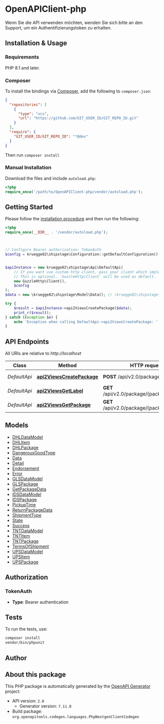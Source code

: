# OpenAPIClient-php

Wenn Sie die API verwenden möchten, wenden Sie sich bitte an den Support, um ein Authentifizierungstoken zu erhalten.


## Installation & Usage

### Requirements

PHP 8.1 and later.

### Composer

To install the bindings via [Composer](https://getcomposer.org/), add the following to `composer.json`:

```json
{
  "repositories": [
    {
      "type": "vcs",
      "url": "https://github.com/GIT_USER_ID/GIT_REPO_ID.git"
    }
  ],
  "require": {
    "GIT_USER_ID/GIT_REPO_ID": "*@dev"
  }
}
```

Then run `composer install`

### Manual Installation

Download the files and include `autoload.php`:

```php
<?php
require_once('/path/to/OpenAPIClient-php/vendor/autoload.php');
```

## Getting Started

Please follow the [installation procedure](#installation--usage) and then run the following:

```php
<?php
require_once(__DIR__ . '/vendor/autoload.php');



// Configure Bearer authorization: TokenAuth
$config = kruegge82\shipstage\Configuration::getDefaultConfiguration()->setAccessToken('YOUR_ACCESS_TOKEN');


$apiInstance = new kruegge82\shipstage\Api\DefaultApi(
    // If you want use custom http client, pass your client which implements `GuzzleHttp\ClientInterface`.
    // This is optional, `GuzzleHttp\Client` will be used as default.
    new GuzzleHttp\Client(),
    $config
);
$data = new \kruegge82\shipstage\Model\Data(); // \kruegge82\shipstage\Model\Data

try {
    $result = $apiInstance->api2ViewsCreatePackage($data);
    print_r($result);
} catch (Exception $e) {
    echo 'Exception when calling DefaultApi->api2ViewsCreatePackage: ', $e->getMessage(), PHP_EOL;
}

```

## API Endpoints

All URIs are relative to *http://localhost*

Class | Method | HTTP request | Description
------------ | ------------- | ------------- | -------------
*DefaultApi* | [**api2ViewsCreatePackage**](docs/Api/DefaultApi.md#api2viewscreatepackage) | **POST** /api/v2.0/package/create/ | Create Package
*DefaultApi* | [**api2ViewsGetLabel**](docs/Api/DefaultApi.md#api2viewsgetlabel) | **GET** /api/v2.0/package/{package_id}/label | Get Label
*DefaultApi* | [**api2ViewsGetPackage**](docs/Api/DefaultApi.md#api2viewsgetpackage) | **GET** /api/v2.0/package/{package_id}/ | Get Package

## Models

- [DHLDataModel](docs/Model/DHLDataModel.md)
- [DHLItem](docs/Model/DHLItem.md)
- [DHLPackage](docs/Model/DHLPackage.md)
- [DangerousGoodType](docs/Model/DangerousGoodType.md)
- [Data](docs/Model/Data.md)
- [Detail](docs/Model/Detail.md)
- [Endorsement](docs/Model/Endorsement.md)
- [Error](docs/Model/Error.md)
- [GLSDataModel](docs/Model/GLSDataModel.md)
- [GLSPackage](docs/Model/GLSPackage.md)
- [GetPackageData](docs/Model/GetPackageData.md)
- [IDSDataModel](docs/Model/IDSDataModel.md)
- [IDSPackage](docs/Model/IDSPackage.md)
- [PickupTime](docs/Model/PickupTime.md)
- [ReturnPackageData](docs/Model/ReturnPackageData.md)
- [ShipmentType](docs/Model/ShipmentType.md)
- [State](docs/Model/State.md)
- [Success](docs/Model/Success.md)
- [TNTDataModel](docs/Model/TNTDataModel.md)
- [TNTItem](docs/Model/TNTItem.md)
- [TNTPackage](docs/Model/TNTPackage.md)
- [TermsOfShipment](docs/Model/TermsOfShipment.md)
- [UPSDataModel](docs/Model/UPSDataModel.md)
- [UPSItem](docs/Model/UPSItem.md)
- [UPSPackage](docs/Model/UPSPackage.md)

## Authorization

### TokenAuth

- **Type**: Bearer authentication

## Tests

To run the tests, use:

```bash
composer install
vendor/bin/phpunit
```

## Author



## About this package

This PHP package is automatically generated by the [OpenAPI Generator](https://openapi-generator.tech) project:

- API version: `2.0`
    - Generator version: `7.11.0`
- Build package: `org.openapitools.codegen.languages.PhpNextgenClientCodegen`
